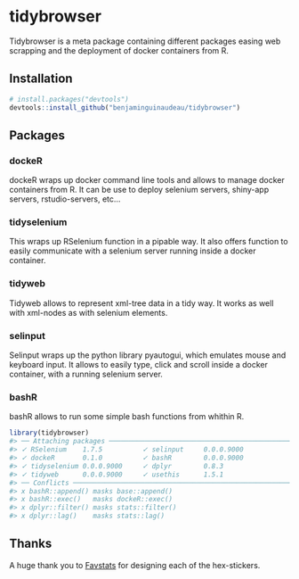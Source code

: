 
<!-- README.md is generated from README.Rmd. Please edit that file -->

# tidybrowser

<!-- badges: start -->

<!-- badges: end -->

Tidybrowser is a meta package containing different packages easing web
scrapping and the deployment of docker containers from R.

## Installation

``` r
# install.packages("devtools")
devtools::install_github("benjaminguinaudeau/tidybrowser")
```

## Packages

### dockeR

dockeR wraps up docker command line tools and allows to manage docker
containers from R. It can be use to deploy selenium servers, shiny-app
servers, rstudio-servers, etc…

### tidyselenium

This wraps up RSelenium function in a pipable way. It also offers
function to easily communicate with a selenium server running inside a
docker container.

### tidyweb

Tidyweb allows to represent xml-tree data in a tidy way. It works as
well with xml-nodes as with selenium elements.

### selinput

Selinput wraps up the python library pyautogui, which emulates mouse and
keyboard input. It allows to easily type, click and scroll inside a
docker container, with a running selenium server.

### bashR

bashR allows to run some simple bash functions from whithin R.

``` r
library(tidybrowser)
#> ── Attaching packages ───────────────────────────────────────────────────────────── tidybrowser 0.0.1 ──
#> ✓ RSelenium    1.7.5          ✓ selinput     0.0.0.9000
#> ✓ dockeR       0.1.0          ✓ bashR        0.0.0.9000
#> ✓ tidyselenium 0.0.0.9000     ✓ dplyr        0.8.3     
#> ✓ tidyweb      0.0.0.9000     ✓ usethis      1.5.1
#> ── Conflicts ──────────────────────────────────────────────────────────────── tidybrowser_conflicts() ──
#> x bashR::append() masks base::append()
#> x bashR::exec()   masks dockeR::exec()
#> x dplyr::filter() masks stats::filter()
#> x dplyr::lag()    masks stats::lag()
```

## Thanks

A huge thank you to [Favstats](https://github.com/favstats) for
designing each of the hex-stickers.
